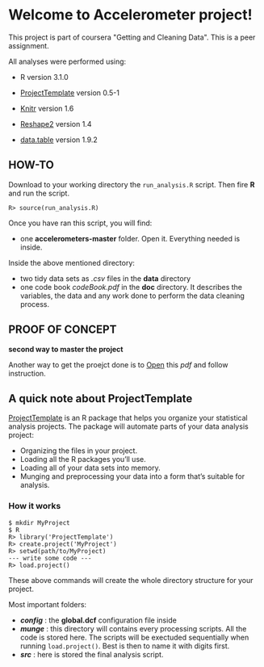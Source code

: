
# Welcome to Accelerometer project!

This project is part of coursera "Getting and Cleaning Data". This is a peer
assignment.

All analyses were performed using:

* R version 3.1.0

* [ProjectTemplate](http://projecttemplate.net) version 0.5-1

* [Knitr](http://yihui.name/knitr/) version 1.6 

* [Reshape2](http://cran.r-project.org/web/packages/reshape2/index.html) version 1.4 

* [data.table](http://cran.r-project.org/web/packages/data.table/index.html) version 1.9.2


## HOW-TO

Download to your working directory the `run_analysis.R` script. Then fire **R**
and run the script.
```
R> source(run_analysis.R)
```
Once you have ran this script, you will find:

* one **accelerometers-master** folder. Open it. Everything needed is inside.

Inside the above mentioned directory:

* two tidy data sets as *.csv* files in the **data** directory
* one code book *codeBook.pdf* in the **doc** directory. It describes the variables, 
the data and any work done to perform the data cleaning process. 


## PROOF OF CONCEPT 
**second way to master the project** 

Another way to get the proejct done is to [Open](https://drive.google.com/file/d/0BzNXwOua274uMTFyd1d4cGdQc3M/edit?usp=sharing)
this *pdf* and follow instruction.


## A quick note about ProjectTemplate
[ProjectTemplate](http://projecttemplate.net)
is an R package that helps you organize your statistical
analysis projects. The package will automate parts of your data analysis project:

* Organizing the files in your project.
* Loading all the R packages you’ll use.
* Loading all of your data sets into memory.
* Munging and preprocessing your data into a form that’s suitable for analysis.


### How it works
```
$ mkdir MyProject
$ R
R> library('ProjectTemplate')
R> create.project('MyProject')
R> setwd(path/to/MyProject)
--- write some code --- 
R> load.project()
```
These above commands will create the whole directory structure for your project.

Most important folders:

* ***config*** : the **global.dcf** configuration file inside
* ***munge*** : this directory will contains every processing scripts. All the 
code is stored here. The scripts will be exectuded sequentially when running 
`load.project()`. Best is then to name it with digits first.
* ***src*** : here is stored the final analysis script.






